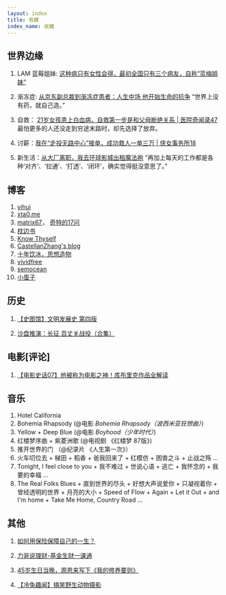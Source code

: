 ```yaml
---
layout: index
title: 收藏
index_name: 收藏
---
```


<style type="text/css">
.contentpanel h2 {
    color: #333;
    font-size: 20px;
}
</style>

## 世界边缘

1. LAM 蓝莓姐妹: [这种病只有女性会得，最初全国只有三个病友，自称“蓝梅姐妹”](https://mp.weixin.qq.com/s/ctbLwaia7VsVTcOifOxVcQ)

2. 渐冻症: [从京东副总裁到渐冻症患者：人生中场 他开始生命的抗争](https://www.chinanews.com/sh/2021/10-15/9587012.shtml)
    “世界上没有药，就自己造。”

3. 自救： [21岁女孩患上白血病，自救第一步是和父母断绝关系 | 医院奇闻录47 ](https://mp.weixin.qq.com/s?src=11&timestamp=1635424561&ver=3402&signature=ZzHc9ofHUcRA9*C0NBmj8ec4aSruMcEnCzvChP2Qs19QV33GMwFt50SpBDsXgdnQw6UzAU3wbUdw4UtsbZ-tyFDdQKk48MWcFmYa8e7Gxbn1QL0YAc7o3juJAd1uG6VC&new=1)
    最怕更多的人还没走到穷途末路时，却先选择了放弃。

4. 讨薪：[我在“走投无路中心”接单，成功救人一单三万 | 侠女事务所18 ](https://mp.weixin.qq.com/s?src=11&timestamp=1635424895&ver=3402&signature=ZzHc9ofHUcRA9*C0NBmj8ec4aSruMcEnCzvChP2Qs19L4FZeBow8XYJzbDlTxsKia8N7CCELPk15RPLwr3VJ0qM6i742Q9e89V6CnOB*GdMRK9UNoLDlCJapZGAHD3jM&new=1)

5. 新生活：[从大厂离职，我去环球影城出租魔法袍](https://xw.qq.com/cmsid/20211025A03XUZ00)
    “再加上每天的工作都是各种‘对齐’、‘拉通’、‘打透’、‘闭环’，确实觉得挺没意思了。”


## 博客

1. [yihui](https://yihui.org/)
2. [xta0.me](https://xta0.me/)
3. [matrix67](http://www.matrix67.com)， [奇特的17问](http://yyyyyyyyyyyyyyyyy.com/)
4. [枕边书](https://zhenbianshu.github.io/)
5. [Know Thyself](http://gitlinux.net/)
6. [CastellanZhang's blog](http://castellanzhang.github.io/)
7. [十年饮冰，思想造物](https://yongyuan.name/cn/)
8. [vividfree](http://vividfree.github.io/about)
9. [semocean](http://www.semocean.com/)
10. [小蛋子](https://xv44586.github.io/about/)


## 历史

1. [【史图馆】文明发展史 第四版](https://www.bilibili.com/video/BV1vb41127Bp/)

2. [沙盘推演：长征 百丈关战役（合集）](https://www.bilibili.com/video/BV1ip4y1p7TE) 

## 电影\[评论\]

1. [【电影史话07】他被称为电影之神！库布里克作品全解读](https://www.bilibili.com/video/BV1Ly4y1U7Ji)


## 音乐

1. Hotel California
2. Bohemia Rhapsody (@电影 *Bohemia Rhapsody（波西米亚狂想曲）*)
3. Yellow + Deep Blue (@电影 *Boyhood（少年时代）*)
4. 红楼梦序曲 + 紫菱洲歌 (@电视剧 《红楼梦 87版》)
5. 推开世界的门 （@纪录片 《人生第一次》）
6. 火车叨位去 + 梯田 + 稻香 + 爸我回来了 + 红模仿 + 困兽之斗 + 止战之殇 ... 
7. Tonight, I feel close to you + 我不难过 + 世说心语 + 逃亡 + 我怀念的 + 我要的幸福 ...
8. The Real Folks Blues + 直到世界的尽头 + 好想大声说爱你 + 只凝视着你 + 曾经透明的世界 + 月亮的大小 + Speed of Flow + Again + Let it Out + and I'm home + Take Me Home, Country Road ...

## 其他

1. [如何用保险保障自己的一生？](https://www.zhihu.com/question/22316395/answer/100909780)

2. [力哥说理财-基金生财一课通](https://www.bilibili.com/video/BV1aJ411P7km)

3. [45岁生日当晚，周恩来写下《我的修养要则》](https://mp.weixin.qq.com/s?src=11&timestamp=1635424749&ver=3402&signature=m9pSz0U7mDedFR2Y0rHshG3VSFkBmS-aQ4kO6ve1OJpscX6OrAYnL6AjBmlxVgGrgAjuDJ5dJkTGtxr-PSM96DR01BbsF*09ccMKnH7u5nKu4sLP6P-jXt7SeM3aC185&new=1)

4. [【冷兔趣闻】搞笑野生动物摄影 ](https://mp.weixin.qq.com/s?src=11&timestamp=1635425337&ver=3402&signature=7PFw4pk8xMPCE3ml9JZ2p3u--s5N3WwNUG*izJd8*X5ILsWBjKdh9uRbZskD0a9arYgbOOLHCpWnTykFNmHgSZogzB6Iz0TV-zoI6HC47i8dlQL2XnohJh5hAtTAfjfy&new=1)